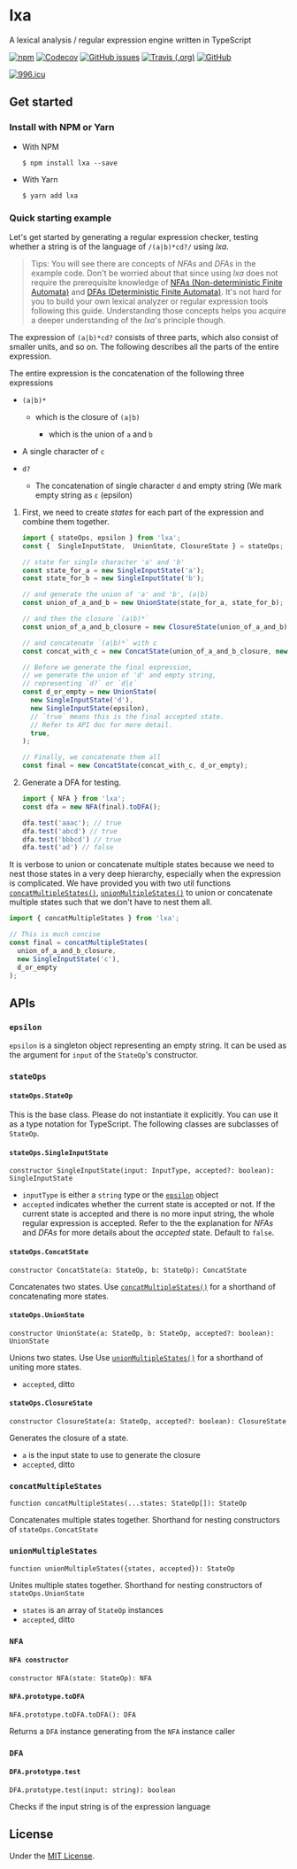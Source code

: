 # lxa

A lexical analysis / regular expression engine written in TypeScript

[![npm](https://img.shields.io/npm/v/lxa.svg)](https://www.npmjs.com/package/lxa)
[![Codecov](https://img.shields.io/codecov/c/github/yuqingc/lxa.svg)](https://codecov.io/gh/yuqingc/lxa)
[![GitHub issues](https://img.shields.io/github/issues/yuqingc/lxa.svg)](https://github.com/yuqingc/lxa/issues)
[![Travis (.org)](https://img.shields.io/travis/yuqingc/lxa.svg)](https://travis-ci.com/yuqingc/lxa)
[![GitHub](https://img.shields.io/github/license/yuqingc/lxa.svg)](https://github.com/yuqingc/lxa/blob/master/LICENSE)

[![996.icu](https://img.shields.io/badge/link-996.icu-red.svg)](https://996.icu)

## Get started

### Install with NPM or Yarn

- With NPM
  ```
  $ npm install lxa --save
  ```

- With Yarn

  ```
  $ yarn add lxa
  ```

### Quick starting example

Let's get started by generating a regular expression checker, testing whether a string is of the language of `/(a|b)*cd?/` using *lxa*.

> Tips: You will see there are concepts of *NFAs* and *DFAs* in the example code. Don't be worried about that since using *lxa* does not require the prerequisite knowledge of [NFAs (Non-deterministic Finite Automata)](https://en.wikipedia.org/wiki/Nondeterministic_finite_automaton) and [DFAs (Deterministic Finite Automata)](https://en.wikipedia.org/wiki/Deterministic_finite_automaton). It's not hard for you to build your own lexical analyzer or regular expression tools following this guide. Understanding those concepts helps you acquire a deeper understanding of the *lxa*'s principle though.

The expression of `(a|b)*cd?` consists of three parts, which also consist of smaller units, and so on. The following describes all the parts of the entire expression.

The entire expression is the concatenation of the following three expressions

- `(a|b)*`

  - which is the closure of `(a|b)`

    - which is the union of `a` and `b`

- A single character of `c`

- `d?`

  - The concatenation of single character `d` and empty string (We mark empty string as `ε` (epsilon)

1. First, we need to create *states* for each part of the expression and combine them together.

    ```ts
    import { stateOps, epsilon } from 'lxa';
    const {  SingleInputState,  UnionState, ClosureState } = stateOps;

    // state for single character 'a' and 'b'
    const state_for_a = new SingleInputState('a');
    const state_for_b = new SingleInputState('b');

    // and generate the union of 'a' and 'b', (a|b)
    const union_of_a_and_b = new UnionState(state_for_a, state_for_b);

    // and then the closure `(a|b)*`
    const union_of_a_and_b_closure = new ClosureState(union_of_a_and_b);

    // and concatenate `(a|b)*` with c
    const concat_with_c = new ConcatState(union_of_a_and_b_closure, new SingleInputState('c'));

    // Before we generate the final expression,
    // we generate the union of 'd' and empty string,
    // representing `d?` or `d|ε`
    const d_or_empty = new UnionState(
      new SingleInputState('d'),
      new SingleInputState(epsilon),
      // `true` means this is the final accepted state.
      // Refer to API doc for more detail.
      true,
    );

    // Finally, we concatenate them all
    const final = new ConcatState(concat_with_c, d_or_empty);
    ```
2. Generate a DFA for testing.

    ```ts
    import { NFA } from 'lxa';
    const dfa = new NFA(final).toDFA();

    dfa.test('aaac'); // true
    dfa.test('abcd') // true
    dfa.test('bbbcd') // true
    dfa.test('ad') // false
    ```
It is verbose to union or concatenate multiple states because we need to nest those states in a very deep hierarchy, especially when the expression is complicated. We have provided you with two util functions [`concatMultipleStates()`](#concatmultiplestates), [`unionMultipleStates()`](#unionmultiplestates) to union or concatenate multiple states such that we don't have to nest them all.

```ts
import { concatMultipleStates } from 'lxa';

// This is much concise
const final = concatMultipleStates(
  union_of_a_and_b_closure, 
  new SingleInputState('c'),
  d_or_empty
);
```

## APIs

### `epsilon`

`epsilon` is a singleton object representing an empty string. It can be used as the argument for `input` of the `StateOp`'s constructor.

### `stateOps`

#### `stateOps.StateOp`

This is the base class. Please do not instantiate it explicitly. You can use it as a type notation for TypeScript. The following classes are subclasses of `StateOp`.

#### `stateOps.SingleInputState `

`constructor SingleInputState(input: InputType, accepted?: boolean): SingleInputState`

- `inputType` is either a `string` type or the [`epsilon`](#epsilon) object
- `accepted` indicates whether the current state is accepted or not. If the current state is accepted and there is no more input string, the whole regular expression is accepted. Refer to the the explanation for *NFAs* and *DFAs* for more details about the *accepted* state. Default to `false`.

#### `stateOps.ConcatState`

`constructor ConcatState(a: StateOp, b: StateOp): ConcatState`

Concatenates two states. Use [`concatMultipleStates()`](#concatmultiplestates) for a shorthand of concatenating more states.

#### `stateOps.UnionState`

`constructor UnionState(a: StateOp, b: StateOp, accepted?: boolean): UnionState`

Unions two states. Use Use [`unionMultipleStates()`](#unionmultiplestates) for a shorthand of uniting more states.

- `accepted`, ditto

#### `stateOps.ClosureState`

`constructor ClosureState(a: StateOp, accepted?: boolean): ClosureState`

Generates the closure of a state.

- `a` is the input state to use to generate the closure
- `accepted`, ditto

### `concatMultipleStates`

`function concatMultipleStates(...states: StateOp[]): StateOp`

Concatenates multiple states together. Shorthand for nesting constructors of `stateOps.ConcatState`

### `unionMultipleStates`

`function unionMultipleStates({states, accepted}): StateOp`

Unites multiple states together. Shorthand for nesting constructors of `stateOps.UnionState`

- `states` is an array of `StateOp` instances
- `accepted`, ditto

### `NFA`

#### `NFA constructor`

`constructor NFA(state: StateOp): NFA`

#### `NFA.prototype.toDFA`

`NFA.prototype.toDFA.toDFA(): DFA`

Returns a `DFA` instance generating from the `NFA` instance caller

### `DFA`

#### `DFA.prototype.test`

`DFA.prototype.test(input: string): boolean`

Checks if the input string is of the expression language

## License

Under the [MIT License](https://github.com/yuqingc/lxa/blob/master/LICENSE).
